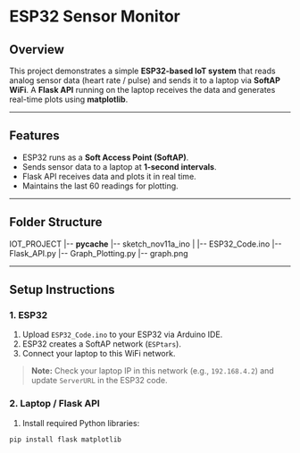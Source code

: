 # ESP32 Sensor Monitor

## Overview
This project demonstrates a simple **ESP32-based IoT system** that reads analog sensor data (heart rate / pulse) and sends it to a laptop via **SoftAP WiFi**. A **Flask API** running on the laptop receives the data and generates real-time plots using **matplotlib**.

---

## Features
- ESP32 runs as a **Soft Access Point (SoftAP)**.
- Sends sensor data to a laptop at **1-second intervals**.
- Flask API receives data and plots it in real time.
- Maintains the last 60 readings for plotting.

---

## Folder Structure
IOT_PROJECT
|--  __pycache__
|--  sketch_nov11a_ino
|    |--  ESP32_Code.ino
|--  Flask_API.py
|--  Graph_Plotting.py
|--  graph.png


---

## Setup Instructions

### 1. ESP32
1. Upload `ESP32_Code.ino` to your ESP32 via Arduino IDE.
2. ESP32 creates a SoftAP network (`ESPtars`).
3. Connect your laptop to this WiFi network.

> **Note:** Check your laptop IP in this network (e.g., `192.168.4.2`) and update `ServerURL` in the ESP32 code.

### 2. Laptop / Flask API
1. Install required Python libraries:
```bash
pip install flask matplotlib
